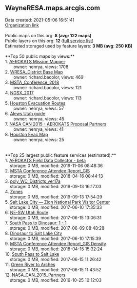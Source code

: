 <h2>WayneRESA.maps.arcgis.com</h2> Data created: 2021-05-06 16:51:41 <br /><a target='new' href='https://WayneRESA.maps.arcgis.com'>Organization link</a><br /><br />Public maps on this org: <b>8 (avg: 122 maps)</b><br />Public layers on this org: <b>12 </b>(<a target='new' href='https://services.arcgis.com/W64mB6dmtwaeRAEQ/ArcGIS/rest/services'>full service list</a>)<br />Estimated storaged used by feature layers: <b>3 MB (avg: 250 KB)</b><br /><br />**Top 50 public maps by views:**<br />  1. <a target='new' href='https://www.arcgis.com/home/item.html?id=8cdf103c8cdd4d5c9cf4cb31f650886d'>AEROKATS Mission Mapper</a> <br />  &nbsp;&nbsp;&nbsp;&nbsp; &nbsp;&nbsp;owner: henrya, views: 1708<br />  2. <a target='new' href='https://www.arcgis.com/home/item.html?id=c80b249639744ca2a6df7897123f8dc2'>WRESA_District Base Map</a> <br />  &nbsp;&nbsp;&nbsp;&nbsp; &nbsp;&nbsp;owner: richard.bacolor, views: 469<br />  3. <a target='new' href='https://www.arcgis.com/home/item.html?id=dd5b4f4cadeb46478de673f7eba4a485'>MSTA_Conference_2018</a> <br />  &nbsp;&nbsp;&nbsp;&nbsp; &nbsp;&nbsp;owner: richard.bacolor, views: 121<br />  4. <a target='new' href='https://www.arcgis.com/home/item.html?id=216f4cf4c9a345a4b8eb561c396c47a2'>NGSX_2017</a> <br />  &nbsp;&nbsp;&nbsp;&nbsp; &nbsp;&nbsp;owner: richard.bacolor, views: 113<br />  5. <a target='new' href='https://www.arcgis.com/home/item.html?id=fbb0e008867549e78d90d482eac325be'>Houston Evacuation Routes</a> <br />  &nbsp;&nbsp;&nbsp;&nbsp; &nbsp;&nbsp;owner: henrya, views: 57<br />  6. <a target='new' href='https://www.arcgis.com/home/item.html?id=426d81b8952049398c39af87cdc6e865'>Alews Utah guide</a> <br />  &nbsp;&nbsp;&nbsp;&nbsp; &nbsp;&nbsp;owner: henrya, views: 45<br />  7. <a target='new' href='https://www.arcgis.com/home/item.html?id=4388843673d540588f68155ade280155'>NASA CAN 2015 - AEROKATS Proposal Partners</a> <br />  &nbsp;&nbsp;&nbsp;&nbsp; &nbsp;&nbsp;owner: henrya, views: 41<br />  8. <a target='new' href='https://www.arcgis.com/home/item.html?id=5576c4ef185546aa94a2cbb6fd422432'>Houston Evac Map</a> <br />  &nbsp;&nbsp;&nbsp;&nbsp; &nbsp;&nbsp;owner: henrya, views: 25<br /><br /><br />**Top 25 largest public feature services (estimated):**<br /> 1. <a target='new' href='https://www.arcgis.com/home/item.html?id=20a4983a67d44bcbb9ca968dff2080df'>AEROKATS Field Data Collector - beta</a><br /> &nbsp;&nbsp;&nbsp;&nbsp;storage: 0 MB, modified: 2019-11-06 08:48:36<br /> 2. <a target='new' href='https://www.arcgis.com/home/item.html?id=61a435e98c6a46b69d22c6f48ae97f59'>MSTA Conference Attendee Report_GIS</a><br /> &nbsp;&nbsp;&nbsp;&nbsp;storage: 0 MB, modified: 2018-04-16 08:44:13<br /> 3. <a target='new' href='https://www.arcgis.com/home/item.html?id=ca0c1baad4ee43c99910fe2be8d92023'>poly_WC_Districts_ver17a</a><br /> &nbsp;&nbsp;&nbsp;&nbsp;storage: 0 MB, modified: 2019-09-13 16:17:03<br /> 4. <a target='new' href='https://www.arcgis.com/home/item.html?id=8036ff82094c421e82650f011d8bde85'>Zones</a><br /> &nbsp;&nbsp;&nbsp;&nbsp;storage: 0 MB, modified: 2019-09-13 17:54:29<br /> 5. <a target='new' href='https://www.arcgis.com/home/item.html?id=4240c73ad7634278a53b66195d0fee9b'>Salt Lake City — Zion National Park Visitor Center</a><br /> &nbsp;&nbsp;&nbsp;&nbsp;storage: 0 MB, modified: 2017-06-10 17:35:33<br /> 6. <a target='new' href='https://www.arcgis.com/home/item.html?id=77080827bd9c42ca9f716204176b921f'>NE-SW Utah Route</a><br /> &nbsp;&nbsp;&nbsp;&nbsp;storage: 0 MB, modified: 2017-06-15 13:06:31<br /> 7. <a target='new' href='https://www.arcgis.com/home/item.html?id=1efa220645334712a04dd3660d827850'>South Pass to Dinosaur:  1 - 1</a><br /> &nbsp;&nbsp;&nbsp;&nbsp;storage: 0 MB, modified: 2017-06-09 08:48:28<br /> 8. <a target='new' href='https://www.arcgis.com/home/item.html?id=369447ad9631411f8779155242f598df'>Dinosaur to Salt Lake City</a><br /> &nbsp;&nbsp;&nbsp;&nbsp;storage: 0 MB, modified: 2017-06-10 17:15:39<br /> 9. <a target='new' href='https://www.arcgis.com/home/item.html?id=a2caf66ccbdd438bb85793f518e9ec6c'>MSTA Conference Attendee Report_GIS Density</a><br /> &nbsp;&nbsp;&nbsp;&nbsp;storage: 0 MB, modified: 2018-04-15 15:32:24<br /> 10. <a target='new' href='https://www.arcgis.com/home/item.html?id=eedacd4f8da24324bb55c80d8d777f0e'>South Pass to Salt Lake</a><br /> &nbsp;&nbsp;&nbsp;&nbsp;storage: 0 MB, modified: 2017-06-15 11:26:42<br /> 11. <a target='new' href='https://www.arcgis.com/home/item.html?id=ad77a5b8b75649958f6abd4fabb59dd2'>Green River to Arches</a><br /> &nbsp;&nbsp;&nbsp;&nbsp;storage: 0 MB, modified: 2017-06-15 11:43:52<br /> 12. <a target='new' href='https://www.arcgis.com/home/item.html?id=c3e45525ee364009b86fff7d1b006d29'>NASA_CAN_2015_Partners</a><br /> &nbsp;&nbsp;&nbsp;&nbsp;storage: 0 MB, modified: 2016-10-25 10:12:03<br />